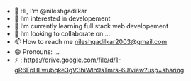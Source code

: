 - 👋 Hi, I’m @nileshgadilkar
- 👀 I’m interested in developement
- 🌱 I’m currently learning full stack web developement
- 💞️ I’m looking to collaborate on ...
- 📫 How to reach me nileshgadilkar2003@gmail.com
- 😄 Pronouns: ...
- ⚡ : https://drive.google.com/file/d/1-gR6FpHLwubqke3gV3hiWlh9sTmrs-6J/view?usp=sharing

<!---
nileshgadilkar/nileshgadilkar is a ✨ special ✨ repository because its `README.md` (this file) appears on your GitHub profile.
You can click the Preview link to take a look at your changes.
--->
